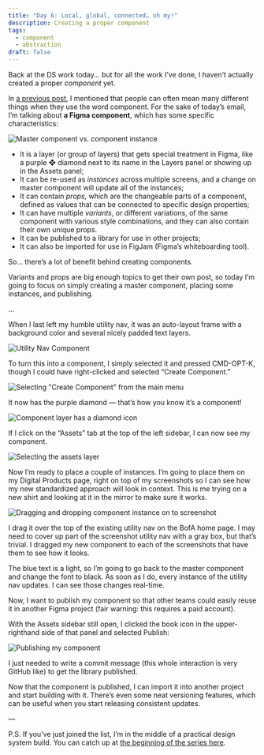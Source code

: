 ```yaml
---
title: "Day 6: Local, global, connected… oh my!"
description: Creating a proper component
tags:
  - component
  - abstraction
draft: false
---
```

Back at the DS work today… but for all the work I’ve done, I haven’t actually created a proper *component* yet.

In [a previous post](https://practicaldesignsystems.com/daily/let-s-talk-about-components/), I mentioned that people can often mean many different things when they use the word component. For the sake of today’s email, I’m talking about **a Figma component**, which has some specific characteristics:

![Master component vs. component instance](/assets/i/post-bofa-master-component.png)

* It is a layer (or group of layers) that gets special treatment in Figma, like a purple ❖ diamond next to its name in the Layers panel or showing up in the Assets panel;
* It can be re-used as *instances* across multiple screens, and a change on master component will update all of the instances;
* It can contain *props,* which are the changeable parts of a component, defined as values that can be connected to specific design properties;
* It can have multiple *variants*, or different variations, of the same component with various style combinations, and they can also contain their own unique props.
* It can be published to a library for use in other projects;
* It can also be imported for use in FigJam (Figma’s whiteboarding tool).

So… there’s a lot of benefit behind creating components.

Variants and props are big enough topics to get their own post, so today I’m going to focus on simply creating a master component, placing some instances, and publishing.

…

When I last left my humble utility nav, it was an auto-layout frame with a background color and several nicely padded text layers.

![Utility Nav Component](/assets/i/post-bofa-utility-nav.png)

To turn this into a component, I simply selected it and pressed CMD-OPT-K, though I could have right-clicked and selected “Create Component.”

![Selecting "Create Component" from the main menu](/assets/i/post-bofa-create-component.png)

It now has the purple diamond — that’s how you know it’s a component!

![Component layer has a diamond icon](/assets/i/post-bofa-component-layer.png)

If I click on the “Assets” tab at the top of the left sidebar, I can now see my component.

![Selecting the assets layer](/assets/i/post-bofa-assets.png)

Now I’m ready to place a couple of instances. I’m going to place them on my Digital Products page, right on top of my screenshots so I can see how my new standardized approach will look in context. This is me trying on a new shirt and looking at it in the mirror to make sure it works.

![Dragging and dropping component instance on to screenshot](/assets/i/post-bofa-place-component-instance.gif)

I drag it over the top of the existing utility nav on the BofA home page. I may need to cover up part of the screenshot utility nav with a gray box, but that’s trivial. I dragged my new component to each of the screenshots that have them to see how it looks.

The blue text is a light, so I’m going to go back to the master component and change the font to black. As soon as I do, every instance of the utility nav updates. I can see those changes real-time. 

Now, I want to publish my component so that other teams could easily reuse it in another Figma project (fair warning: this requires a paid account). 

With the Assets sidebar still open, I clicked the book icon in the upper-righthand side of that panel and selected Publish:

![Publishing my component](/assets/i/screenshot-2023-09-08-at-03.03.52-2x.png)

I just needed to write a commit message (this whole interaction is very GitHub like) to get the library published. 

Now that the component is published, I can import it into another project and start building with it. There’s even some neat versioning features, which can be useful when you start releasing consistent updates.

—

P.S. If you’ve just joined the list, I’m in the middle of a practical design system build. You can catch up at [the beginning of the series here](https://practicaldesignsystems.com/daily/let-s-build-a-design-system/).